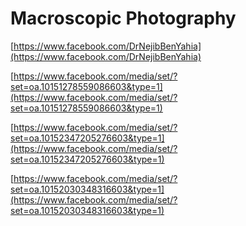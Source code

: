 # Macroscopic Photography

[https://www.facebook.com/DrNejibBenYahia](https://www.facebook.com/DrNejibBenYahia)

[https://www.facebook.com/media/set/?set=oa.10151278559086603&type=1](https://www.facebook.com/media/set/?set=oa.10151278559086603&type=1)

[https://www.facebook.com/media/set/?set=oa.10152347205276603&type=1](https://www.facebook.com/media/set/?set=oa.10152347205276603&type=1)

[https://www.facebook.com/media/set/?set=oa.10152030348316603&type=1](https://www.facebook.com/media/set/?set=oa.10152030348316603&type=1)

